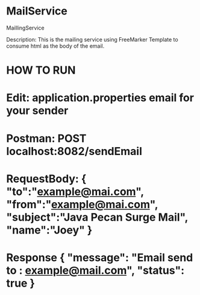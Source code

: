 # MailService
MaillingService

Description: This is the mailing service using FreeMarker Template to consume html as the body of the email.


HOW TO RUN
===================================
Edit: application.properties email for your sender                                           
===================================				      
Postman: POST localhost:8082/sendEmail
===================================
RequestBody: 
{
	"to":"example@mai.com",
	"from":"example@mai.com",
	"subject":"Java Pecan Surge Mail",
	"name":"Joey"
}
===================================
Response
{
    "message": "Email send to : example@mail.com",
    "status": true
}
====================================
